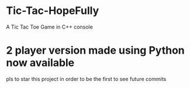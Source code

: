 # Tic-Tac-HopeFully
A Tic Tac Toe Game in C++ console


# 2 player version made using Python now available

pls to star this project in order to be the first to see future commits
